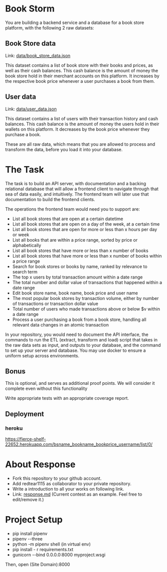 # Book Storm
You are building a backend service and a database for a book store platform, with the following 2 raw datasets:

## Book Store data
Link: [data/book_store_data.json](data/book_store_data.json)

This dataset contains a list of book store with their books and prices, as well as their cash balances. This cash balance is the amount of money the book store hold in their merchant accounts on this platform. It increases by the respective book price whenever a user purchases a book from them.

## User data
Link: [data/user_data.json](data/user_data.json)

This dataset contains a list of users with their transaction history and cash balances. This cash balance is the amount of money the users hold in their wallets on this platform. It decreases by the book price whenever they purchase a book.

These are all raw data, which means that you are allowed to process and transform the data, before you load it into your database.

# The Task
The task is to build an API server, with documentation and a backing relational database that will allow a frontend client to navigate through that sea of data easily, and intuitively. The frontend team will later use that documentation to build the frontend clients.

The operations the frontend team would need you to support are:

* List all book stores that are open at a certain datetime
* List all book stores that are open on a day of the week, at a certain time
* List all book stores that are open for more or less than x hours per day or week
* List all books that are within a price range, sorted by price or alphabetically
* List all book stores that have more or less than x number of books
* List all book stores that have more or less than x number of books within a price range
* Search for book stores or books by name, ranked by relevance to search term
* The top x users by total transaction amount within a date range
* The total number and dollar value of transactions that happened within a date range
* Edit book store name, book name, book price and user name
* The most popular book stores by transaction volume, either by number of transactions or transaction dollar value
* Total number of users who made transactions above or below $v within a date range
* Process a user purchasing a book from a book store, handling all relevant data changes in an atomic transaction

In your repository, you would need to document the API interface, the commands to run the ETL (extract, transform and load) script that takes in the raw data sets as input, and outputs to your database, and the command to set up your server and database. You may use docker to ensure a uniform setup across environments.

## Bonus
This is optional, and serves as additional proof points. We will consider it complete even without this functionality

Write appropriate tests with an appropriate coverage report.

## Deployment
### heroku
https://fierce-shelf-22652.herokuapp.com/bsname_bookname_bookprice_username/list/0/

# About Response
* Fork this repository to your github account.
* Add redtear1115 as collaborator to your private repository.
* Write a introduction to all your works on following link.
* Link: [response.md](response.md) (Current contest as an example. Feel free to edit/remove it.)

# Project Setup
* pip install pipenv
* pipenv --three 
* python -m pipenv shell (in virtual env)
* pip install - r requirements.txt
* gunicorn --bind 0.0.0.0:8000 myproject.wsgi

Then, open (Site Domain):8000
